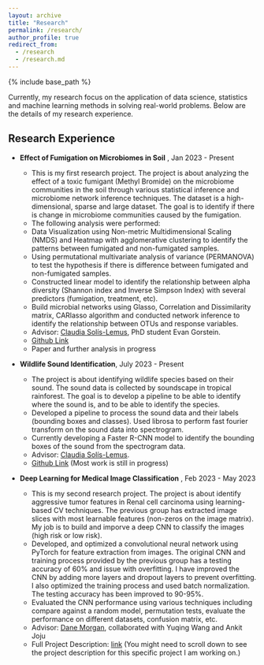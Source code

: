 ```yaml
---
layout: archive
title: "Research"
permalink: /research/
author_profile: true
redirect_from: 
  - /research
  - /research.md
---
```


{% include base_path %}

Currently, my research focus on the application of data science, statistics and machine learning methods in solving real-world problems. Below are the details of my research experience.

## Research Experience

* **Effect of Fumigation on Microbiomes in Soil** , Jan 2023 - Present
  * This is my first research project. The project is about analyzing the effect of a toxic fumigant (Methyl Bromide) on the microbiome communities in the soil through various statistical inference and microbiome network inference techniques. The dataset is a high-dimensional, sparse and large dataset. The goal is to identify if there is change in microbiome communities caused by the fumigation.
  * The following analysis were performed:
  * Data Visualization using Non-metric Multidimensional Scaling (NMDS) and Heatmap with agglomerative clustering to identify the patterns between fumigated and non-fumigated samples.
  * Using permutational multivariate analysis of variance (PERMANOVA) to test the hypothesis if there is difference between fumigated and non-fumigated samples.
  * Constructed linear model to identify the relationship between alpha diversity (Shannon index and Inverse Simpson Index) with several predictors (fumigation, treatment, etc). 
  * Build microbial networks using Glasso, Correlation and Dissimilarity matrix, CARlasso algorithm and conducted network inference to identify the relationship between OTUs and response variables.
  * Advisor: [Claudia Solís-Lemus](https://crsl4.github.io/pages/about.html), PhD student Evan Gorstein.
  * [Github Link](https://github.com/evangorstein/fumigation_study)
  * Paper and further analysis in progress

* **Wildlife Sound Identification**, July 2023 - Present
  * The project is about identifying wildlife species based on their sound. The sound data is collected by soundscape in tropical rainforest. The goal is to develop a pipeline to be able to identify where the sound is, and to be able to identify the species. 
  * Developed a pipeline to process the sound data and their labels (bounding boxes and classes). Used librosa to perform fast fourier transform on the sound data into spectrogram. 
  * Currently developing a Faster R-CNN model to identify the bounding boxes of the sound from the spectrogram data.
  * Advisor: [Claudia Solís-Lemus](https://crsl4.github.io/pages/about.html).
  * [Github Link](https://github.com/tianyi0216/Soundscape_Project) (Most work is still in progress)

* **Deep Learning for Medical Image Classification** , Feb 2023 - May 2023
  * This is my second research project. The project is about identify aggressive tumor features in Renal cell carcinoma using learning-based CV techniques. The previous group has extracted image slices with most learnable features (non-zeros on the image matrix). My job is to build and imporve a deep CNN to classify the images (high risk or low risk). 
  * Developed, and optimized a convolutional neural network using PyTorch for feature extraction from images. The original CNN and training process provided by the previous group has a testing accuracy of 60% and issue with overfitting. I have improved the CNN by adding more layers and dropout layers to prevent overfitting. I also optimized the training process and used batch normalization. The testing accuracy has been improved to 90-95%.
  * Evaluated the CNN performance using various techniques including compare against a random model, permutation tests, evaluate the performance on different datasets, confusion matrix, etc.
  * Advisor: [Dane Morgan](https://directory.engr.wisc.edu/mse/Faculty/Morgan_Dane/), collaborated with Yuqing Wang and Ankit Joju
  * Full Project Description: [link](https://skunkworks.engr.wisc.edu/projects/) (You might need to scroll down to see the project description for this specific project I am working on.)

